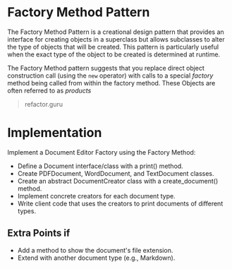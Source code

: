 # Factory Method Pattern
The Factory Method Pattern is a creational design pattern that provides an
interface for creating objects in a superclass but allows subclasses to alter
the type of objects that will be created. This pattern is particularly useful
when the exact type of the object to be created is determined at runtime.

The Factory Method pattern suggests that you replace direct object construction
call (using the `new` operator) with calls to a special *factory* method being
called from within the factory method. These Objects are often referred to as
*products*
  > refactor.guru


# Implementation
Implement a Document Editor Factory using the Factory Method:

- Define a Document interface/class with a print() method.
- Create PDFDocument, WordDocument, and TextDocument classes.
- Create an abstract DocumentCreator class with a create_document() method.
- Implement concrete creators for each document type.
- Write client code that uses the creators to print documents of different types.

## Extra Points if
- Add a method to show the document's file extension.
- Extend with another document type (e.g., Markdown).
